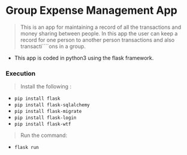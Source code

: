 # Group Expense Management App

> This is an app for maintaining a record of all the transactions and money sharing between people.
> In this app the user can keep a record for one person to another person transactions and also transacti````ons in a group.


* This app is coded in python3 using the flask framework.

### Execution
> Install the following :
- ```pip install flask```
- ```pip install flask-sqlalchemy```
- ```pip install flask-migrate```
- ```pip install flask-login```
- ```pip install flask-wtf```

> Run the command:
- ```flask run```
	

